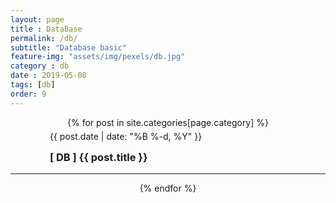 ```yaml
--- 
layout: page
title : DataBase
permalink: /db/
subtitle: "Database basic" 
feature-img: "assets/img/pexels/db.jpg"
category : db
date : 2019-05-08
tags: [db]
order: 9
---
```


<div align="center">
{% for post in site.categories[page.category] %}
   <div style="width:75%;">
   <p class="meta" align="left" style="line-height:0px;">
              {{ post.date | date: "%B %-d, %Y" }}
        </p>
    <h3 align="left">
        <a href="{{ post.url | absolute_url }}" style="text-decoration:none;">
        [ DB ] {{ post.title }}
        </a>
    </h3>
    </div>
    <hr/>
{% endfor %}
</div>

<br/>
